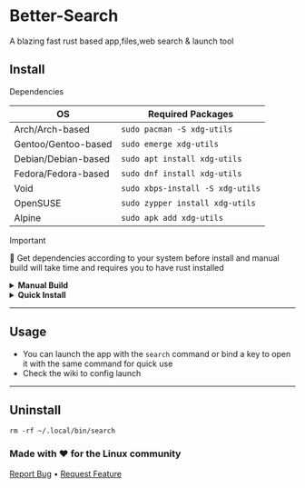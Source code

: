 # Better-Search
A blazing fast rust based app,files,web search &amp; launch tool


## Install

Dependencies

| OS | Required Packages |
|---------|------------------|
| Arch/Arch-based | `sudo pacman -S xdg-utils` |
| Gentoo/Gentoo-based | `sudo emerge xdg-utils` |
| Debian/Debian-based | `sudo apt install xdg-utils` |
| Fedora/Fedora-based | `sudo dnf install xdg-utils` |
| Void | `sudo xbps-install -S xdg-utils` |
| OpenSUSE | `sudo zypper install xdg-utils` |
| Alpine | `sudo apk add xdg-utils` |


> [!IMPORTANT]
> 🚧 Get dependencies according to your system before install and manual build will take time and requires you to have rust installed


<details>
<summary><b>Manual Build</b></summary>
  
```
  git clone https://github.com/better-ecosystem/better-search
  cd better-search
  make install
```

</details>
<details>
<summary><b>Quick Install</b></summary>

  ```
curl -L https://github.com/better-ecosystem/better-search/releases/download/v1.0.0/search -o ~/.local/bin/search && chmod +x ~/.local/bin/search
```

</details>

---

## Usage
- You can launch the app with the `search` command or bind a key to open it with the same command for quick use
- Check the wiki to config launch 

---

## Uninstall
```
rm -rf ~/.local/bin/search
```


### Made with ❤️ for the Linux community

[Report Bug](https://github.com/better-ecosystem/better-search/issues) •
[Request Feature](https://github.com/better-ecosystem/better-search/discussions) 

